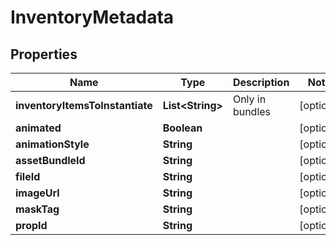 

# InventoryMetadata


## Properties

| Name | Type | Description | Notes |
|------------ | ------------- | ------------- | -------------|
|**inventoryItemsToInstantiate** | **List&lt;String&gt;** | Only in bundles |  [optional] |
|**animated** | **Boolean** |  |  [optional] |
|**animationStyle** | **String** |  |  [optional] |
|**assetBundleId** | **String** |  |  [optional] |
|**fileId** | **String** |  |  [optional] |
|**imageUrl** | **String** |  |  [optional] |
|**maskTag** | **String** |  |  [optional] |
|**propId** | **String** |  |  [optional] |



